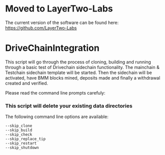 # Moved to LayerTwo-Labs
The current version of the software can be found here: https://github.com/LayerTwo-Labs







# DriveChainIntegration

This script will go through the process of cloning, building and running through a basic test of Drivechain sidechain functionality. The mainchain & Testchain sidechain template will be started. Then the sidechain will be activated, have BMM blocks mined, deposits made and finally a withdrawal created and verified. 

Please read the command line prompts carefuly: 
### This script will delete your existing data directories


The following command line options are available:

```
--skip_clone
--skip_build
--skip_check
--skip_replace_tip
--skip_restart
--skip_shutdown
```

